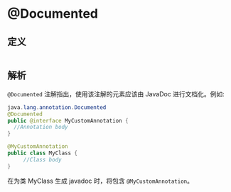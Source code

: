 # @Documented

## 定义

```

```

## 解析

`@Documented`  注解指出，使用该注解的元素应该由 JavaDoc 进行文档化。例如:

```java
java.lang.annotation.Documented
@Documented
public @interface MyCustomAnnotation {
  //Annotation body
}
```

```java
@MyCustomAnnotation
public class MyClass { 
     //Class body
}
```

在为类 MyClass 生成 javadoc 时，将包含 `@MyCustomAnnotation`。

